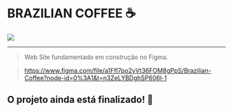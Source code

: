 # BRAZILIAN COFFEE ☕

<img src="https://github.com/RyanAlvesz/brazilian_coffee/assets/123594568/090a36d4-b799-4f67-b40a-f4a6ec7eff4b" >

----

> Web Site fundamentado em construção no Figma.

> https://www.figma.com/file/a1FfI7po2yVt36FOM8gPpS/Brazilian-Coffee?node-id=0%3A1&t=n3ZeLYBDghSP606l-1

## O projeto ainda está finalizado! 🥗

